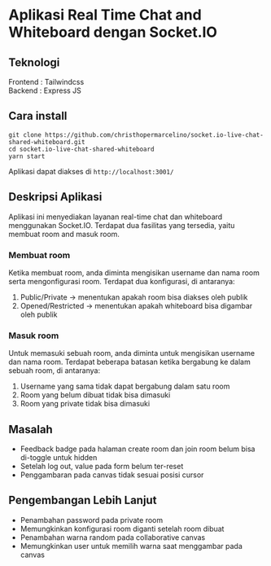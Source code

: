 # Aplikasi Real Time Chat and Whiteboard dengan Socket.IO

## Teknologi
Frontend  : Tailwindcss  
Backend   : Express JS

## Cara install
```
git clone https://github.com/christhopermarcelino/socket.io-live-chat-shared-whiteboard.git
cd socket.io-live-chat-shared-whiteboard
yarn start
```
Aplikasi dapat diakses di `http://localhost:3001/`

## Deskripsi Aplikasi
Aplikasi ini menyediakan layanan real-time chat dan whiteboard menggunakan Socket.IO.
Terdapat dua fasilitas yang tersedia, yaitu membuat room and masuk room.

### Membuat room
Ketika membuat room, anda diminta mengisikan username dan nama room serta mengonfigurasi room.
Terdapat dua konfigurasi, di antaranya:
1. Public/Private -> menentukan apakah room bisa diakses oleh publik
2. Opened/Restricted -> menentukan apakah whiteboard bisa digambar oleh publik

### Masuk room
Untuk memasuki sebuah room, anda diminta untuk mengisikan username dan nama room.
Terdapat beberapa batasan ketika bergabung ke dalam sebuah room, di antaranya:
1. Username yang sama tidak dapat bergabung dalam satu room
2. Room yang belum dibuat tidak bisa dimasuki
3. Room yang private tidak bisa dimasuki

## Masalah
- Feedback badge pada halaman create room dan join room belum bisa di-toggle untuk hidden
- Setelah log out, value pada form belum ter-reset
- Penggambaran pada canvas tidak sesuai posisi cursor

## Pengembangan Lebih Lanjut
- Penambahan password pada private room
- Memungkinkan konfigurasi room diganti setelah room dibuat
- Penambahan warna random pada collaborative canvas
- Memungkinkan user untuk memilih warna saat menggambar pada canvas
